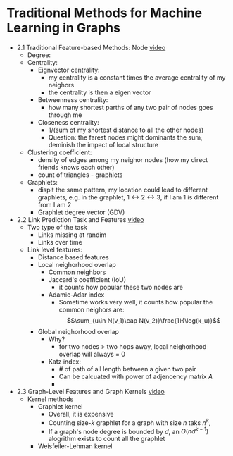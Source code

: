   # Traditional Methods for Machine Learning in Graphs
  - 2.1 Traditional Feature-based Methods: Node [video](https://www.youtube.com/watch?v=3IS7UhNMQ3U&list=PLoROMvodv4rPLKxIpqhjhPgdQy7imNkDn&index=4&t=1s&pp=iAQB)
    - Degree:
    - Centrality:
      - Eignvector centrality:
        - my centrality is a constant times the average centrality of my neighors
        - the centrality is then a eigen vector
      - Betweenness centrality:
        - how many shortest parths of any two pair of nodes goes through me
      - Closeness centrality:
        - 1/(sum of my shortest distance to all the other nodes)
        - Question: the farest nodes might dominants the sum, deminish the impact of local structure
    - Clustering coefficient:
      - density of edges among my neighor nodes (how my direct friends knows each other)
      - count of triangles - graphlets
    - Graphlets:
      - dispit the same pattern, my location could lead to different graphlets, e.g. in the graphlet, 1 <-> 2 <-> 3, if I am 1 is different from I am 2
      - Graphlet degree vector (GDV)
  - 2.2 Link Prediction Task and Features  [video](https://www.youtube.com/watch?v=4dVwlE9jYxY&list=PLoROMvodv4rPLKxIpqhjhPgdQy7imNkDn&index=5)
    - Two type of the task
      - Links missing at randim
      - Links over time
    - Link level features:
      - Distance based features
      - Local neighorhood overlap
        - Common neighbors
        - Jaccard's coefficient (IoU)
          - it counts how popular these two nodes are
        - Adamic-Adar index
          - Sometime works very well, it counts how popular the common neighors are:
            $$\sum_{u\in N(v_1)\cap N(v_2)}\frac{1}{\log(k_u)}$$
      - Global neighorhood overlap
        - Why?
          - for two nodes > two hops away, local neighorhood overlap will always = 0
        - Katz index:
          - \# of path of all length between a given two pair
          - Can be calcuated with power of adjencency matrix $A$
          -
  - 2.3 Graph-Level Features and Graph Kernels [video](https://www.youtube.com/watch?v=buzsHTa4Hgs&list=PLoROMvodv4rPLKxIpqhjhPgdQy7imNkDn&index=6&ab_channel=StanfordOnline)
    - Kernel methods
      - Graphlet kernel
        - Overall, it is expensive
        - Counting size-$k$ graphlet for a graph with size $n$ taks $n^k$,
        - If a graph's node degree is bounded by $d$, an $O(nd^{k-1})$ alogrithm exists to count all the graphlet
      - Weisfeiler-Lehman kernel
